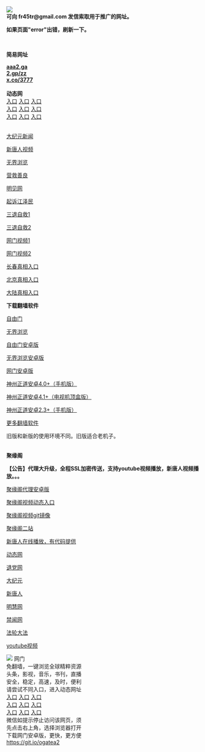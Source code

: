 <td align="center"><a target="_blank" href="https://raw.githubusercontent.com/szzd1/szzd1.github.io/master/1.JPG"><img src="https://raw.githubusercontent.com/szzd1/2/master/6.JPG" style="max-width:100%;"></a></td><br>
<strong>可向 fr45tr@gmail.com 发信索取用于推广的网址。</strong>
<p><strong>如果页面"error"出错，刷新一下。</strong></p>
<br>
<p><strong>简易网址</strong></p>
<strong><a href="http://aaa2.ga">aaa2.ga</a></strong><br>
<strong><a href="http://2.gp/zz">2.gp/zz</a></strong><br>
<strong><a href="http://x.co/3777">x.co/3777</a></strong><br>
<br>
<strong>动态网</strong>
<br>
      <a href="http://t.cn/RB2zUfH" rel="nofollow">入口</a>
      <a href="http://61.228.219.54/1" rel="nofollow">入口</a>
      <a href="http://pkxdis.izrtcsf.gq/70fdtw" rel="nofollow">入口</a><br>
      <a href="http://pkxdis.izrtcsf.gq/70ydtw" rel="nofollow">入口</a>
      <a href="http://pkxdis.izrtcsf.gq/70ip03dw" rel="nofollow">入口</a>
      <a href="https://d1j8zr7r24iuwv.cloudfront.net" rel="nofollow">入口</a><br>
      <a href="http://pkxdis.izrtcsf.gq/70sdtw" rel="nofollow">入口</a>
      <a href="http://pkxdis.izrtcsf.gq/70ip04dw" rel="nofollow">入口</a>
      <a href="http://pkxdis.izrtcsf.gq/70hdtw" rel="nofollow">入口</a><br>

<br>
<p><a href="http://t.cn/RB2zU6s" rel="nofollow">大纪元新闻</a></p>
<p><a href="http://t.cn/RB2zUNI" rel="nofollow">新唐人视频</a></p>
<p><a href="http://t.cn/RB2zUY1" rel="nofollow">无界浏览</a></p>
<p><a href="http://pkxdis.izrtcsf.gq/70gqg" rel="nofollow">营救善良</a></p>
<p><a href="http://pkxdis.izrtcsf.gq/mjw" rel="nofollow">明见网</a></p>
<p><a href="http://pkxdis.izrtcsf.gq/70gsj" rel="nofollow">起诉江泽民</a></p>
<p><a href="http://t.cn/RB2zUGT">三退自救1</a></p>
<p><a href="http://pkxdis.izrtcsf.gq/szmst" rel="nofollow">三退自救2</a></p>
<p><a href="http://t.cn/RB2zUwQ" rel="nofollow">网门视频1</a></p>
<p><a href="http://guysndmh.prkxmztz.cf" rel="nofollow">网门视频2</a></p>
<p><a href="https://s3.amazonaws.com/ogate/show.htm?r873651&amp;from=852" rel="nofollow">长春真相入口</a></p>
<p><a href="https://s3.amazonaws.com/ogate/show.htm?r873649&amp;from=852" rel="nofollow">北京真相入口</a></p>
<p><a href="https://s3.amazonaws.com/ogate/show.htm?r873656&amp;from=852 rel="nofollow">大陆真相入口</a><br></p>
<p><p><strong>下载翻墙软件</strong></p>


<p><a href="https://git.io/fgp" rel="nofollow">自由门</a></p>
<p><a href="https://git.io/vEJlj rel="nofollow">无界浏览</a></p>
<p><a href="https://git.io/fgma" rel="nofollow">自由门安卓版</a></p>
<p><a href="https://s3.amazonaws.com/693/um.apk" rel="nofollow">无界浏览安卓版</a></p>
<p><a href="https://git.io/ogatea2">网门安卓版</a></p>
<p><a href="https://git.io/vQjqe" rel="nofollow">神州正道安卓4.0+（手机版）</a></p>
<p><a href="https://git.io/vAonz" rel="nofollow">神州正道安卓4.1+（电视机顶盒版）</a></p>
<p><a href="https://git.io/vA5GO" rel="nofollow">神州正道安卓2.3+（手机版）</a></p>
<p><a href="https://github.com/bannedbook/fanqiang/wiki">更多翻墙软件</a></p>
旧版和新版的使用环境不同。旧版适合老机子。<br>


<br>
<p><strong>聚缘阁</strong></p>
<p><strong>【公告】代理大升级，全程SSL加密传送，支持youtube视频播放，新唐人视频播放。。。</strong></p>
<p><a href="https://github.com/hao369/a/raw/master/j8.apk">聚缘阁代理安卓版</a></p>
<p><a href="http://asd1.t66t.ml/tv" rel="nofollow">聚缘阁视频动态入口</a></p>
<p><a href="https://juyuange9.github.io/tvttr/" rel="nofollow">聚缘阁视频git镜像</a></p>
<p><a href="http://asd1.t66t.ml/j2" rel="nofollow">聚缘阁二站</a></p>
<p><a href="https://juyuange9.github.io/tvttr/xtr.html" rel="nofollow">新唐人在线播放，有代码提供</a></p>
<p><a href="http://asd1.t66t.ml/" rel="nofollow">动态网</a></p>
<p><a href="http://asd1.t66t.ml/?id=8" rel="nofollow">退党网</a></p>
<p><a href="http://asd1.t66t.ml/?id=7" rel="nofollow">大纪元</a></p>
<p><a href="http://asd1.t66t.ml/?id=5" rel="nofollow">新唐人</a></p>
<p><a href="http://asd1.t66t.ml/?id=3" rel="nofollow">明慧网</a></p>
<p><a href="http://asd1.t66t.ml/?id=16" rel="nofollow">禁闻网</a></p>
<p><a href="http://asd1.t66t.ml/?id=15" rel="nofollow">法轮大法</a></p>
<p><a href="http://asd1.t66t.ml/?id=17" rel="nofollow">youtube视频</a></p>
<td align="center"><a target="_blank" href="https://cloud.githubusercontent.com/assets/11880933/13434984/f430fae2-e012-11e5-814f-c2df1e82b247.jpg"><img src="https://cloud.githubusercontent.com/assets/11880933/13434984/f430fae2-e012-11e5-814f-c2df1e82b247.jpg" style="max-width:100%;"></a></td>
  </tr>
  <tr>
    <td align="center">网门<br>
      免翻墙，一键浏览全球精粹资源<br>
      头条，影视，音乐，书刊，直播<br>
      安全，稳定，高速，及时，便利<br>
    </td>
  </tr><tr>
    <td align="center">请尝试不同入口，进入动态网址<br>      
      <a href="https://s3.us-east-2.amazonaws.com/ogateh/show.htm?from=ogit" rel="nofollow">入口</a>
      <a href="https://s3.eu-west-2.amazonaws.com/ogatel/show.htm?from=ogit" rel="nofollow">入口</a>
      <a href="https://s3.amazonaws.com/ogate/show.htm?from=ogit" rel="nofollow">入口</a><br>
      <a href="https://s3.ap-northeast-2.amazonaws.com/ogates/show.htm?from=ogit" rel="nofollow">入口</a>
      <a href="https://s3.eu-central-1.amazonaws.com/ogatef/show.htm?from=ogit" rel="nofollow">入口</a>
      <a href="https://s3.ap-south-1.amazonaws.com/ogatem/show.htm?from=ogit" rel="nofollow">入口</a><br>
      <a href="https://s3-us-west-1.amazonaws.com/ogaten/show.htm?from=ogit" rel="nofollow">入口</a>
      <a href="https://s3.ca-central-1.amazonaws.com/ogatec/show.htm?from=ogit" rel="nofollow">入口</a>
      <a href="https://s3-ap-northeast-1.amazonaws.com/ogatet/show.htm?from=ogit" rel="nofollow">入口</a><br>
      微信如提示停止访问该网页，须<br>
      先点击右上角，选择浏览器打开<br>
    </td>
  </tr>
  <tr>
    <td align="center">
      下载网门安卓版，更快，更方便<br><a href="https://raw.githubusercontent.com/oGate2/up/master/oGate.apk" rel="nofollow">https://git.io/ogatea2</a><br>
